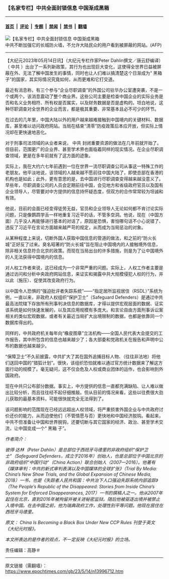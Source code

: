 ### 【名家专栏】中共全面封锁信息 中国渐成黑箱

---

#### [首页](../../../..?n13996712) &nbsp;|&nbsp; [评论](../../../../../epoch-comment?n13996712) &nbsp;|&nbsp; [专题](../../../../../epoch-special?n13996712) &nbsp;|&nbsp; [禁闻](../../../../../epoch-news?n13996712) &nbsp;|&nbsp; [禁书](../../../../../books?n13996712) &nbsp;|&nbsp; [翻墙](https://github.com/gfw-breaker/nogfw/blob/master/README.md?n13996712)


<div><img alt="【名家专栏】中共全面封锁信息 中国渐成黑箱" class="attachment-djy_600_400 size-djy_600_400 wp-post-image" src="https://i.epochtimes.com/assets/uploads/2015/01/1501281150542584-600x400.jpg"/>
<div class="caption">
 中共不断加强它的长城防火墙，不允许大陆民众的用户看到被屏蔽的网站。(AFP)
</div></div><hr/><div class="post_content" id="artbody" itemprop="articleBody">
 <!-- article content begin -->
 <p>
  【大纪元2023年05月14日讯】（大纪元专栏作家Peter Dahlin撰文／唐云舒编译）（
  <ok href="https://www.epochtimes.com/gb/tag/%E4%B8%AD%E5%85%B1.html">
   中共
  </ok>
  ）出台了一系列新政策，其行为也出现巨大变化，这使得全世界日益被屏蔽在外、无法了解中国发生的事情，同时也让人们难以搞清楚这个日渐成为“
  <ok href="https://www.epochtimes.com/gb/tag/%E9%BB%91%E7%AE%B1.html">
   黑箱
  </ok>
  子”的国家，其实际情况究竟如何，从而更难和它打交道。
 </p>
 <p>
  最近有消息称，有三个参与“企业尽职调查”的外国公司驻华办公室遭突袭，不是一个或两个。该消息震动了整个商业界。这些公司主要是检查中国企业的实际业务是否和名义业务相符、所有权是否属实，以及财务数据是否是虚构的。坦白地说，这种尽职调查对全世界的企业而言，都是极其重要、非常基本且必不可少的环节。
 </p>
 <p>
  在过去的几年里，中国大陆以外的用户越来越难接触到中国境内的关键材料、数据库，甚至难以访问政府网站。当局在结束“清零”防疫政策后本应开放，但实际上情况却在更快速地恶化。
 </p>
 <p>
  对于刑事司法领域的从业者来说，
  <ok href="https://www.epochtimes.com/gb/tag/%E4%B8%AD%E5%85%B1.html">
   中共
  </ok>
  封闭重要资源的做法在几年前就开始了。但目前，范围更广的企业界、甚至学术界也面临着同样的现实情况。在企业尽职调查领域，更是在多年前就有了这方面的迹象。
 </p>
 <p>
  实际上，我在大约六七年前遇到一位在世界一流尽职调查公司从事这一特殊工作的老朋友。他平淡地说，该领域的人越来越不愿前往中国大陆了，即使总部在香港的机构也是如此；此外，更有意思的是，去中国进行尽职调查变得越来越没意义了。早些年，尽职调查公司的人员会定期前往中国，会见地方和省级政府官员以及国有企业领导人，尽管要对中方提供的信息持怀疑态度，但双方的合作常常较为坦诚和有效。
 </p>
 <p>
  他说，目前的会面已经变得徒劳无益，官员和企业领导人无论如何都不肯讨论实际问题，只是像鹦鹉学舌一样地重复习近平的话，不管多空洞。他说，现在（中国方面）几乎没人再能够进行基本的对话了，原因是恐惧，害怕哪句话不小心说错了、违反了习近平在言论方面越来越严苛的规定，从而成为当局惩治的对象。
 </p>
 <p>
  从某种程度上来说，切断外国人获取中国信息的管道的做法，和之前的“防火长城”正好反了过来。臭名昭著的“防火长城”旨在阻止中国境内的人接触境外信息，除非相关信息符合北京的政策。而现在当局出台的许多措施，则是为了让中国境外的人无法获得中国境内的信息。
 </p>
 <p>
  对人权工作者来说，这已经成为一个非常严重的问题。实际上，人权工作者主要是通过访问和分析中央政府网站信息，来证实和揭露中共大规模侵犯人权的行为，并以此（施压）、促使其改变政府行为。
 </p>
 <p>
  以中国令人恐惧的“强迫批评者失踪系统”——“指定居所监视居住（RSDL）”系统为例，一直以来，非政府人权组织“保护卫士”（Safeguard Defenders）是通过中共最高法院辖下存放所有刑事判决信息的数据库，才得以提供宏观层面的数据、证实该系统是如何快速发展的，以及其应用规模有多庞大。和言论自由方面刑事诉讼案相关的类似宏观数据，或者有关最近当局扩大出境限制的数据，也都是依靠同一个数据库得出的。
 </p>
 <p>
  同样的，中共政府机关每年向“橡皮图章”立法机构——全国人民代表大会提交的工作报告，其中所包含的信息也越来越少了；各大部委和党政机关在报告和声明中公布的数据也越来越少。
 </p>
 <p>
  “保障卫士”不久前披露，中共扩大了其在国外追捕目标人物、（往往非法地）将他们送回中国的“猎狐计划”。很快，该组织恐怕就难以通过官方统计数据来了解这方面行动的规模了。毫无疑问，这不仅会危及人权或商业团体的运作，也会影响到外国政府。
 </p>
 <p>
  现在中共只公布部分数据。事实上，中方提供的信息一直都充满缺陷、让人难以做出比较分析，而且往往经不起仔细推敲。但从目前的情况来看，这些以往费很大劲儿获取的最基本资料，可能很快就完全无法得到了。
 </p>
 <p>
  该问题影响的范围现在已经远远超出人权领域，将严重损害外国企业与中共政府讨价还价的能力，从而迫使他们（不管情愿与否）更快地和中国经济脱钩。看起来，中共不但准备让中国和世界脱钩，还要切断与其它国家的经济、政治、甚至学术交流，让中国变成一个“
  <ok href="https://www.epochtimes.com/gb/tag/%E9%BB%91%E7%AE%B1.html">
   黑箱
  </ok>
  子”。
 </p>
 <p>
  <em>
   作者简介：
  </em>
 </p>
 <p>
  <em>
   彼得‧达林（Peter Dahlin）是总部位于西班牙马德里的非政府组织“保护卫士”（Safeguard Defenders，成立于2016年）创始人，也是总部位于中国北京的非政府组织“中国行动”（China Action）联合创始人（2007—2016）。他著有《媒体审判：中共的新式审判表演以及中国媒体的全球扩张》（Trial By Media: China’s New Show Trials, and the Global Expansion of Chinese Media, 2018）一书，也是《失踪者人民共和国：中共治下人口强迫失踪系统内部追踪》（The People’s Republic of the Disappeared: Stories from Inside China’s System for Enforced Disappearances, 2017）一书的撰稿人之一。他从2007年起住在北京，直到2016年被拘留并被关进秘密监狱。随后他被驱逐出境并被禁止入境中国。在去中国之前，他为瑞典政府工作，处理性别平等问题。他现在居住在西班牙马德里。
  </em>
 </p>
 <p>
  <em>
   原文：
   <ok href="https://www.theepochtimes.com/china-is-becoming-a-black-box-under-new-ccp-rules_5249023.html" rel="noopener noreferrer" target="_blank">
    China Is Becoming a Black Box Under New CCP Rules
   </ok>
   刊登于英文《大纪元时报》。
  </em>
 </p>
 <p>
  <em>
   本文所表达的是作者的观点，不一定反映《大纪元时报》的立场。
  </em>
 </p>
 <p>
  责任编辑：高静＃
 </p>
 <!-- article content end -->
 <div id="below_article_ad">
 </div>
</div>


---

原文链接（需翻墙）：https://www.epochtimes.com/gb/23/5/14/n13996712.htm